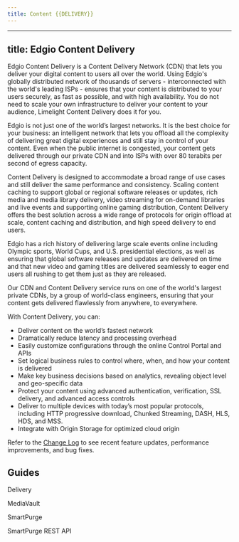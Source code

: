 ```yaml
---
title: Content {{DELIVERY}}
---
```

---
title: Edgio Content Delivery
---
Edgio Content Delivery is a Content Delivery Network (CDN) that lets you deliver your digital content to users all over the world. Using Edgio's globally distributed network of thousands of servers - interconnected with the world's leading ISPs - ensures that your content is distributed to your users securely, as fast as possible, and with high availability. You do not need to scale your own infrastructure to deliver your content to your audience, Limelight Content Delivery does it for you.

Edgio is not just one of the world’s largest networks. It is the best choice for your business: an intelligent network that lets you offload all the complexity of delivering great digital experiences and still stay in control of your content. Even when the public internet is congested, your content gets delivered through our private CDN and into ISPs with over 80 terabits per second of egress capacity.

Content Delivery is designed to accommodate a broad range of use cases and still deliver the same performance and consistency. Scaling content caching to support global or regional software releases or updates, rich media and media library delivery, video streaming for on-demand libraries and live events and supporting online gaming distribution, Content Delivery offers the best solution across a wide range of protocols for origin offload at scale, content caching and distribution, and high speed delivery to end users.

Edgio has a rich history of delivering large scale events online including Olympic sports, World Cups, and U.S. presidential elections, as well as ensuring that global software releases and updates are delivered on time and that new video and gaming titles are delivered seamlessly to eager end users all rushing to get them just as they are released.

Our CDN and Content Delivery service runs on one of the world's largest private CDNs, by a group of world-class engineers, ensuring that your content gets delivered flawlessly from anywhere, to everywhere.

With Content Delivery, you can:

- Deliver content on the world’s fastest network
- Dramatically reduce latency and processing overhead
- Easily customize configurations through the online Control Portal and APIs
- Set logical business rules to control where, when, and how your content is delivered
- Make key business decisions based on analytics, revealing object level and geo-specific data
- Protect your content using advanced authentication, verification, SSL delivery, and advanced access controls
- Deliver to multiple devices with today’s most popular protocols, including HTTP progressive download, Chunked Streaming, DASH, HLS, HDS, and MSS.
- Integrate with Origin Storage for optimized cloud origin


Refer to the [Change Log](/delivery/delivery/change_log) to see recent feature updates, performance improvements, and bug fixes.

## Guides

Delivery

MediaVault

SmartPurge

SmartPurge REST API
